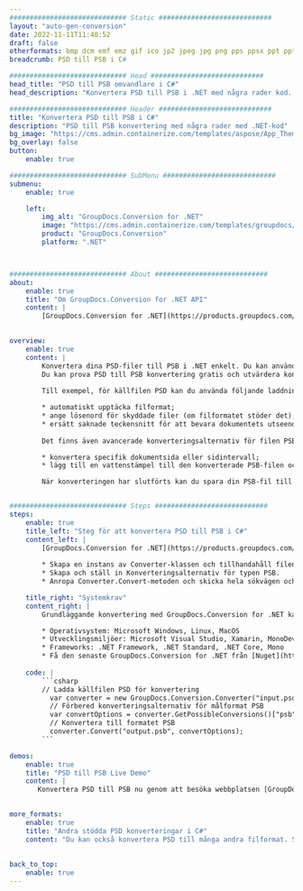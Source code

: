 ```yaml
---
############################# Static ############################
layout: "auto-gen-conversion"
date: 2022-11-11T11:40:52
draft: false
otherformats: bmp dcm emf emz gif ico jp2 jpeg jpg png pps ppsx ppt pptx psb psd svg svgz tga tif tiff webp wmf wmz
breadcrumb: PSD till PSB i C#

############################# Head ############################
head_title: "PSD till PSB omvandlare i C#"
head_description: "Konvertera PSD till PSB i .NET med några rader kod. Använd GroupDocs Document Conversion API för att konvertera över 160 filformat."

############################# Header ############################
title: "Konvertera PSD till PSB i C#"
description: "PSD till PSB konvertering med några rader med .NET-kod"
bg_image: "https://cms.admin.containerize.com/templates/aspose/App_Themes/V3/images/bg/header1.png"
bg_overlay: false
button:
    enable: true

############################# SubMenu ############################
submenu:
    enable: true

    left:
        img_alt: "GroupDocs.Conversion for .NET"
        image: "https://cms.admin.containerize.com/templates/groupdocs/images/product-logos/90x90-noborder/groupdocs-conversion-net.png"
        product: "GroupDocs.Conversion"
        platform: ".NET"



############################# About ############################
about:
    enable: true
    title: "Om GroupDocs.Conversion for .NET API"
    content: |
        [GroupDocs.Conversion for .NET](https://products.groupdocs.com/conversion/net/) kan användas för att konvertera Microsoft Word, Excel, PowerPoint, PDF, Visio och andra format. GroupDocs.Conversion är ett fristående API som är lämpligt för back-end och interna system där hög prestanda krävs. Det beror inte på någon programvara som Microsoft eller Open Office.
    

overview:
    enable: true
    content: |
        Konvertera dina PSD-filer till PSB i .NET enkelt. Du kan använda bara ett par C# kodrader i valfri plattform som du vill, som - Windows, Linux, macOS.
        Du kan prova PSD till PSB konvertering gratis och utvärdera konverteringsresultatens kvalitet. Tillsammans med enkla filkonverteringsscenarier kan du prova mer avancerade alternativ för att ladda källfilen PSD och för att spara resultatet PSB. 
        
        Till exempel, för källfilen PSD kan du använda följande laddningsalternativ:

        * automatiskt upptäcka filformat;
        * ange lösenord för skyddade filer (om filformatet stöder det);
        * ersätt saknade teckensnitt för att bevara dokumentets utseende.
        
        Det finns även avancerade konverteringsalternativ för filen PSB:

        * konvertera specifik dokumentsida eller sidintervall;
        * lägg till en vattenstämpel till den konverterade PSB-filen och många fler.

        När konverteringen har slutförts kan du spara din PSB-fil till den lokala filsökvägen eller någon tredje parts lagring som FTP, Amazon S3, Google Drive, Dropbox etc. Observera - för att konvertera PSD till {{ TO}} det finns inget behov av någon ytterligare programvara installerad - som MS Office, Open Office, Adobe Acrobat Reader etc.


############################# Steps ############################
steps:
    enable: true
    title_left: "Steg för att konvertera PSD till PSB i C#"
    content_left: |
        [GroupDocs.Conversion for .NET](https://products.groupdocs.com/conversion/net/) gör det enkelt för utvecklare att konvertera en PSD-fil till PSB med några rader kod.
        
        * Skapa en instans av Converter-klassen och tillhandahåll filen PSD med den fullständiga sökvägen
        * Skapa och ställ in Konverteringsalternativ för typen PSB.
        * Anropa Converter.Convert-metoden och skicka hela sökvägen och formatet (PSB) som en parameter

    title_right: "Systemkrav"
    content_right: |
        Grundläggande konvertering med GroupDocs.Conversion for .NET kan göras med bara några enkla steg. Våra API:er stöds på alla större plattformar och operativsystem. Innan du kör koden nedan, se till att du har följande förutsättningar installerade på ditt system.

        * Operativsystem: Microsoft Windows, Linux, MacOS
        * Utvecklingsmiljöer: Microsoft Visual Studio, Xamarin, MonoDevelop
        * Frameworks: .NET Framework, .NET Standard, .NET Core, Mono
        * Få den senaste GroupDocs.Conversion for .NET från [Nuget](https://www.nuget.org/packages/groupdocs.conversion)
         
    code: |
        ```csharp    
        // Ladda källfilen PSD för konvertering
          var converter = new GroupDocs.Conversion.Converter("input.psd");
          // Förbered konverteringsalternativ för målformat PSB
          var convertOptions = converter.GetPossibleConversions()["psb"].ConvertOptions;
          // Konvertera till formatet PSB
          converter.Convert("output.psb", convertOptions);
        ```

demos:
    enable: true
    title: "PSD till PSB Live Demo"
    content: |
       Konvertera PSD till PSB nu genom att besöka webbplatsen [GroupDocs.Conversion App](https://products.groupdocs.app/conversion/family). Onlinedemo har följande fördelar
          

more_formats:
    enable: true
    title: "Andra stödda PSD konverteringar i C#"
    content: "Du kan också konvertera PSD till många andra filformat. Se listan nedan."
       
       
back_to_top:
    enable: true
---
```

